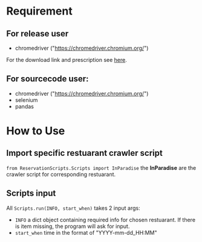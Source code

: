 # Requirement
## For release user 
* chromedriver ("https://chromedriver.chromium.org/")

For the download link and prescription see [here](https://github.com/StanChung624/AutoBooking/releases/tag/beta).
## For sourcecode user:
* chromedriver ("https://chromedriver.chromium.org/")
* selenium
* pandas

# How to Use
## Import specific restuarant crawler script
`from ReservationScripts.Scripts import InParadise` the __InParadise__ are the crawler script for corresponding restuarant.
## Scripts input
All `Scripts.run(INFO, start_when)` takes 2 input args:
* `INFO` a dict object containing required info for chosen restuarant. If there is item missing, the program will ask for input.
* `start_when` time in the format of "YYYY-mm-dd_HH:MM"

